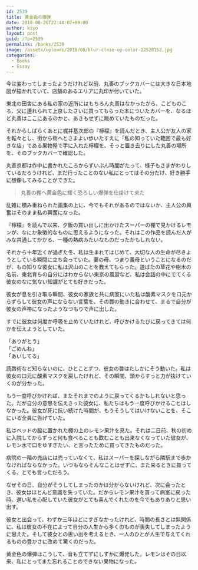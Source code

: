 ```yaml
---
id: 2539
title: 黄金色の爆弾
date: 2018-08-26T22:44:07+09:00
author: kiyo
layout: post
guid: /?p=2539
permalink: /books/2539
image: /assets/uploads/2018/08/blur-close-up-color-12528152.jpg
categories:
  - Books
  - Essay
---
```

今は変わってしまったようだけれど以前、丸善のブックカバーには大きな日本地図が描かれていて、店舗のあるエリアに丸印が付いていた。

東北の田舎にある私の家の近所にはもちろん丸善はなかったから、こどものころ、父に連れられて上京したさいに買ってもらった本についたカバーを、なるほど丸善はここにあるのかと、あきもせずに眺めていたものだった。

それからしばらくあとに梶井基次郎の『檸檬』を読んだとき、主人公が友人の家を転々とし、街から街へとさまよい歩いたすえに「私の知っていた範囲で最も好きな店」である果物屋で手に入れた檸檬を、そっと置き去りにした丸善の場所を、そのブックカバーで確認した。

丸善京都は作中に書かれたころからずいぶん時間がたって、様子もさまがわりしているだろうけれど、まだ行ったことのない私にとってはその分だけ、好き勝手に想像してみることができた。

> 丸善の棚へ黄金色に輝く恐ろしい爆弾を仕掛けて来た

乱雑に積み重ねられた画集の上に、今でもそれがあるのではないか、主人公の興奮はそのまま私の興奮になった。

『檸檬』を読んで以来、夕飯の買い出しに出かけたスーパーの棚で見かけるレモンが、なにか象徴的なものに思えるようになった。それはこの作品を読んだ人がみな共通してかかる、一種の熱病みたいなものだったかもしれない。

それから十年近くが過ぎた冬、私は生まれてはじめて、大切な人の生命が尽きようとしている瞬間に立ち会っていた。妻の母、つまり義母ということになるのだが、もの知りな彼女に私は沢山のことを教えてもらった。道ばたの草花や樹木の名前、東北育ちの自分にはわからない東京の風習など、私は会話の中にでてくる彼女のなに気ない知識がとても好きだった。

彼女が息を引き取る瞬間、彼女の家族と共に病室にいた私は酸素マスクを口元からずらして彼女の声にならない言葉を、その唇の動きに合わせて、まるで自分が彼女の声帯になったようなつもりで声に出した。

すでに彼女は何度か呼吸を止めていたけれど、呼びかけるたびに戻ってきては何かを伝えようとしていた。

「ありがとう」  
「ごめんね」  
「あいしてる」

読唇術など知らないのに、ひとことずつ、彼女の唇はたしかにそう動いた。私は彼女の口元に酸素マスクを戻したけれど、その瞬間、頭からすっと力が抜けていくのが分かった。

もう一度呼びかければ、またそれまでのように戻ってくるかもしれないと思った。だが自分の意思を伝えきった彼女に、私たちはもう一度呼びかけることはしなかった。彼女が死に抗い続けた時間が、もうそうしてはいけないことを、そこにいる全員に告げていた。

私はベッドの脇に置かれた棚の上のレモン果汁を見た。それは二日前、秋の初めに入院してからずっと何も食べることも飲むことも出来なくなっていた彼女が、レモン水で口をゆすぎたい、と言ったために買ってきたものだった。

病院の一階の売店には売っていなくて、私はスーパーを探しながら隣駅まで歩かなければならなかった。いつもならそんなことはぜずに、また来るときに買ってくる、とでも言っただろう。

なぜその日、自分がそうしてしまったのかは分からないけれど、次に会ったとき、彼女はほとんど意識を失っていた。だからレモン果汁を買って病室に戻った時、遅い私を心配していた彼女がとても喜んでくれたのを今でもありありと思い出す。

彼女と出会って、わずか三年ほどにすぎなかったけれど、時間の長さとは無関係に、私は彼女の不在によって自分の人生から多くのものが喪失してしまったように思えた。そして彼女との思い出を考えるとき、一人のひとが人生で与えてくれるものの豊かさに改めて驚くのだった。

黄金色の爆弾はこうして、音も立てずにしずかに爆発した。レモンはその日以来、私にとってまた忘れることのできない果物になった。